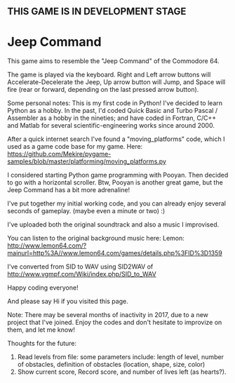 ## THIS GAME IS IN DEVELOPMENT STAGE

# Jeep Command
This game aims to resemble the "Jeep Command" of the Commodore 64. 

The game is played via the keyboard. Right and Left arrow buttons will Accelerate-Decelerate the Jeep, Up arrow button will Jump, and Space will fire (rear or forward, depending on the last pressed arrow button). 

Some personal notes:
This is my first code in Python! I've decided to learn Python as a hobby. In the past, I'd coded Quick Basic and Turbo Pascal / Assembler as a hobby in the nineties; and have coded in Fortran, C/C++ and Matlab for several scientific-engineering works since around 2000. 

After a quick internet search I've found a "moving_platforms" code, which I used as a game code base for my game. Here: https://github.com/Mekire/pygame-samples/blob/master/platforming/moving_platforms.py

I considered starting Python game programming with Pooyan. Then decided to go with a horizontal scroller. Btw, Pooyan is another great game, but the Jeep Command has a bit more adrenaline!

I've put together my initial working code, and you can already enjoy several seconds of gameplay. (maybe even a minute or two) :)

I've uploaded both the original soundtrack and also a music I improvised.

You can listen to the original background music here: Lemon: http://www.lemon64.com/?mainurl=http%3A//www.lemon64.com/games/details.php%3FID%3D1359

I've converted from SID to WAV using SID2WAV of http://www.vgmpf.com/Wiki/index.php/SID_to_WAV

Happy coding everyone!

And please say Hi if you visited this page.

Note: There may be several months of inactivity in 2017, due to a new project that I've joined. Enjoy the codes and don't hesitate to improvize on them, and let me know!


Thoughts for the future:
1) Read levels from file: some parameters include: length of level, number of obstacles, definition of obstacles (location, shape, size, color)
2) Show current score, Record score, and number of lives left (as hearts?).
